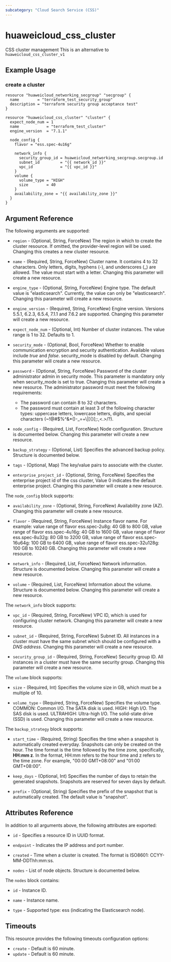 ```yaml
---
subcategory: "Cloud Search Service (CSS)"
---
```


# huaweicloud_css_cluster

CSS cluster management
This is an alternative to `huaweicloud_css_cluster_v1`

## Example Usage

### create a cluster

```hcl
resource "huaweicloud_networking_secgroup" "secgroup" {
  name        = "terraform_test_security_group"
  description = "terraform security group acceptance test"
}

resource "huaweicloud_css_cluster" "cluster" {
  expect_node_num = 1
  name            = "terraform_test_cluster"
  engine_version  = "7.1.1"

  node_config {
    flavor = "ess.spec-4u16g"

    network_info {
      security_group_id = huaweicloud_networking_secgroup.secgroup.id
      subnet_id         = "{{ network_id }}"
      vpc_id            = "{{ vpc_id }}"
    }
    volume {
      volume_type = "HIGH"
      size        = 40
    }
    availability_zone = "{{ availability_zone }}"
  }
}
```

## Argument Reference

The following arguments are supported:

* `region` - (Optional, String, ForceNew) The region in which to create the cluster resource. If omitted, the
  provider-level region will be used. Changing this creates a new cluster resource.

* `name` - (Required, String, ForceNew) Cluster name. It contains 4 to 32 characters. Only letters, digits, hyphens (-),
  and underscores (_) are allowed. The value must start with a letter. Changing this parameter will create a new
  resource.

* `engine_type` - (Optional, String, ForceNew) Engine type. The default value is "elasticsearch". Currently, the value
  can only be "elasticsearch". Changing this parameter will create a new resource.

* `engine_version` - (Required, String, ForceNew) Engine version. Versions 5.5.1, 6.2.3, 6.5.4, 7.1.1 and 7.6.2 are
  supported. Changing this parameter will create a new resource.

* `expect_node_num` - (Optional, Int) Number of cluster instances. The value range is 1 to 32. Defaults to 1.

* `security_mode` - (Optional, Bool, ForceNew) Whether to enable communication encryption and security authentication.
  Available values include *true* and *false*. security_mode is disabled by default. Changing this parameter will create
  a new resource.

* `password` - (Optional, String, ForceNew) Password of the cluster administrator admin in security mode. This parameter
  is mandatory only when security_mode is set to true. Changing this parameter will create a new resource. The
  administrator password must meet the following requirements:
  + The password can contain 8 to 32 characters.
  + The password must contain at least 3 of the following character types: uppercase letters, lowercase letters, digits,
    and special characters (~!@#$%^&*()-_=+\\|[{}];:,<.>/?).

* `node_config` - (Required, List, ForceNew) Node configuration. Structure is documented below. Changing this parameter
  will create a new resource.

* `backup_strategy` - (Optional, List) Specifies the advanced backup policy. Structure is documented below.

* `tags` - (Optional, Map) The key/value pairs to associate with the cluster.

* `enterprise_project_id` - (Optional, String, ForceNew) Specifies the enterprise project id of the css cluster, Value 0
  indicates the default enterprise project. Changing this parameter will create a new resource.

The `node_config` block supports:

* `availability_zone` - (Optional, String, ForceNew) Availability zone (AZ). Changing this parameter will create a new
  resource.

* `flavor` - (Required, String, ForceNew) Instance flavor name. For example: value range of flavor ess.spec-2u8g:
  40 GB to 800 GB, value range of flavor ess.spec-4u16g: 40 GB to 1600 GB, value range of flavor ess.spec-8u32g: 80 GB
  to 3200 GB, value range of flavor ess.spec-16u64g: 100 GB to 6400 GB, value range of flavor ess.spec-32u128g: 100 GB
  to 10240 GB. Changing this parameter will create a new resource.

* `network_info` - (Required, List, ForceNew) Network information. Structure is documented below. Changing this
  parameter will create a new resource.

* `volume` - (Required, List, ForceNew) Information about the volume. Structure is documented below. Changing this
  parameter will create a new resource.

The `network_info` block supports:

* `vpc_id` - (Required, String, ForceNew) VPC ID, which is used for configuring cluster network. Changing this parameter
  will create a new resource.

* `subnet_id` - (Required, String, ForceNew) Subnet ID. All instances in a cluster must have the same subnet which
  should be configured with a *DNS address*. Changing this parameter will create a new resource.

* `security_group_id` - (Required, String, ForceNew) Security group ID. All instances in a cluster must have the same
  security group. Changing this parameter will create a new resource.

The `volume` block supports:

* `size` - (Required, Int) Specifies the volume size in GB, which must be a multiple of 10.

* `volume_type` - (Required, String, ForceNew) Specifies the volume type. COMMON: Common I/O. The SATA disk is used.
  HIGH: High I/O. The SAS disk is used. ULTRAHIGH: Ultra-high I/O. The solid-state drive (SSD) is used. Changing this
  parameter will create a new resource.

The `backup_strategy` block supports:

* `start_time` - (Required, String) Specifies the time when a snapshot is automatically created everyday. Snapshots can
  only be created on the hour. The time format is the time followed by the time zone, specifically, **HH:mm z**. In the
  format, HH:mm refers to the hour time and z refers to the time zone. For example, "00:00 GMT+08:00"
  and "01:00 GMT+08:00".

* `keep_days` - (Optional, Int) Specifies the number of days to retain the generated snapshots. Snapshots are reserved
  for seven days by default.

* `prefix` - (Optional, String) Specifies the prefix of the snapshot that is automatically created. The default value
  is "snapshot".

## Attributes Reference

In addition to all arguments above, the following attributes are exported:

* `id` - Specifies a resource ID in UUID format.

* `endpoint` - Indicates the IP address and port number.

* `created` - Time when a cluster is created. The format is ISO8601:
  CCYY-MM-DDThh:mm:ss.

* `nodes` - List of node objects. Structure is documented below.

The `nodes` block contains:

* `id` - Instance ID.

* `name` - Instance name.

* `type` - Supported type: ess (indicating the Elasticsearch node).

## Timeouts

This resource provides the following timeouts configuration options:

* `create` - Default is 60 minute.
* `update` - Default is 60 minute.
